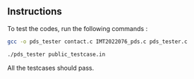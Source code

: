 ## Instructions
To test the codes, run the following commands :
```bash
gcc -o pds_tester contact.c IMT2022076_pds.c pds_tester.c
```
```bash
./pds_tester public_testcase.in
```

All the testcases should pass.